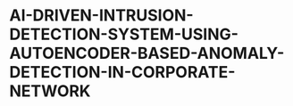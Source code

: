 # AI-DRIVEN-INTRUSION-DETECTION-SYSTEM-USING-AUTOENCODER-BASED-ANOMALY-DETECTION-IN-CORPORATE-NETWORK